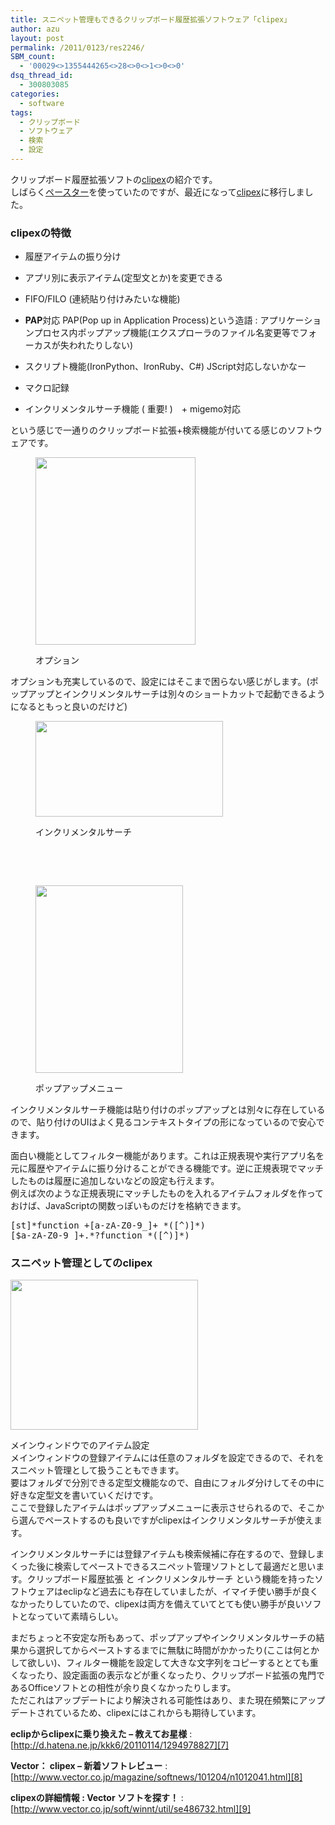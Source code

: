 ```yaml
---
title: スニペット管理もできるクリップボード履歴拡張ソフトウェア「clipex」
author: azu
layout: post
permalink: /2011/0123/res2246/
SBM_count:
  - '00029<>1355444265<>28<>0<>1<>0<>0'
dsq_thread_id:
  - 300803085
categories:
  - software
tags:
  - クリップボード
  - ソフトウェア
  - 検索
  - 設定
---
```

クリップボード履歴拡張ソフトの[clipex][1]の紹介です。  
しばらく[ペースター][2]を使っていたのですが、最近になって[clipex][1]に移行しました。

### clipexの特徴

*   履歴アイテムの振り分け
*   アプリ別に表示アイテム(定型文とか)を変更できる
*   FIFO/FILO (連続貼り付けみたいな機能)
*   **PAP**対応 
    PAP(Pop up in Application Process)という造語
    :   アプリケーションプロセス内ポップアップ機能(エクスプローラのファイル名変更等でフォーカスが失われたりしない)

*   スクリプト機能(IronPython、IronRuby、C#) JScript対応しないかなー
*   マクロ記録
*   インクリメンタルサーチ機能 ( 重要! )　+ migemo対応

という感じで一通りのクリップボード拡張+検索機能が付いてる感じのソフトウェアです。<figure id="attachment_2247" style="width: 256px;" class="wp-caption alignnone">

[<img class="size-medium wp-image-2247" title="ss-2011-01-22-3" src="http://efcl.infol/wp-content/uploads/2011/01/ss-2011-01-22-3-256x300.png" alt="" width="256" height="300" />][3]<figcaption class="wp-caption-text">オプション</figcaption></figure> 
オプションも充実しているので、設定にはそこまで困らない感じがします。(ポップアップとインクリメンタルサーチは別々のショートカットで起動できるようになるともっと良いのだけど)<figure id="attachment_2249" style="width: 300px;" class="wp-caption alignnone">

[<img class="size-medium wp-image-2249" title="486732_02" src="http://efcl.infol/wp-content/uploads/2011/01/486732_02-300x153.png" alt="" width="300" height="153" />][4]<figcaption class="wp-caption-text">インクリメンタルサーチ</figcaption></figure> 
<br class="spacer_" />

<br class="spacer_" /><figure id="attachment_2248" style="width: 236px;" class="wp-caption alignnone">

[<img class="size-medium wp-image-2248" title="ss-2011-01-22-4" src="http://efcl.infol/wp-content/uploads/2011/01/ss-2011-01-22-4-236x300.png" alt="" width="236" height="300" />][5]<figcaption class="wp-caption-text">ポップアップメニュー</figcaption></figure> 
インクリメンタルサーチ機能は貼り付けのポップアップとは別々に存在しているので、貼り付けのUIはよく見るコンテキストタイプの形になっているので安心できます。

面白い機能としてフィルター機能があります。これは正規表現や実行アプリ名を元に履歴やアイテムに振り分けることができる機能です。逆に正規表現でマッチしたものは履歴に追加しないなどの設定も行えます。  
例えば次のような正規表現にマッチしたものを入れるアイテムフォルダを作っておけば、JavaScriptの関数っぽいものだけを格納できます。

<pre>&#91;st&#93;*function +&#91;a-zA-Z0-9_&#93;+ *(&#91;^)&#93;*)
&#91;$a-zA-Z0-9_&#93;+.*?function *(&#91;^)&#93;*)
</pre>

### スニペット管理としてのclipex<figure id="attachment_2250" style="width: 300px;" class="wp-caption alignnone">

[<img class="size-medium wp-image-2250" title="ss-2011-01-22-2" src="http://efcl.infol/wp-content/uploads/2011/01/ss-2011-01-22-2-300x240.png" alt="" width="300" height="240" />][6]<figcaption class="wp-caption-text">メインウィンドウでのアイテム設定</figcaption></figure> 
メインウィンドウの登録アイテムには任意のフォルダを設定できるので、それをスニペット管理として扱うこともできます。  
要はフォルダで分別できる定型文機能なので、自由にフォルダ分けしてその中に好きな定型文を書いていくだけです。  
ここで登録したアイテムはポップアップメニューに表示させられるので、そこから選んでペーストするのも良いですがclipexはインクリメンタルサーチが使えます。

インクリメンタルサーチには登録アイテムも検索候補に存在するので、登録しまくった後に検索してペーストできるスニペット管理ソフトとして最適だと思います。クリップボード履歴拡張 と インクリメンタルサーチ という機能を持ったソフトウェアはeclipなど過去にも存在していましたが、イマイチ使い勝手が良くなかったりしていたので、clipexは両方を備えていてとても使い勝手が良いソフトとなっていて素晴らしい。

まだちょっと不安定な所もあって、ポップアップやインクリメンタルサーチの結果から選択してからペーストするまでに無駄に時間がかかったり(ここは何とかして欲しい)、フィルター機能を設定して大きな文字列をコピーするととても重くなったり、設定画面の表示などが重くなったり、クリップボード拡張の鬼門であるOfficeソフトとの相性が余り良くなかったりします。  
ただこれはアップデートにより解決される可能性はあり、また現在頻繁にアップデートされているため、clipexにはこれからも期待しています。

**eclipからclipexに乗り換えた &#8211; 教えてお星様**
:   [http://d.hatena.ne.jp/kkk6/20110114/1294978827][7]

**Vector： clipex &#8211; 新着ソフトレビュー**
:   [http://www.vector.co.jp/magazine/softnews/101204/n1012041.html][8]

**clipexの詳細情報 : Vector ソフトを探す！**
:   [http://www.vector.co.jp/soft/winnt/util/se486732.html][9]

 [1]: http://www.vector.co.jp/soft/winnt/util/se486732.html "clipex"
 [2]: http://homepage2.nifty.com/autumn-soft/paster.htm "ペースター"
 [3]: http://efcl.infol/wp-content/uploads/2011/01/ss-2011-01-22-3.png
 [4]: http://efcl.infol/wp-content/uploads/2011/01/486732_02.png
 [5]: http://efcl.infol/wp-content/uploads/2011/01/ss-2011-01-22-4.png
 [6]: http://efcl.infol/wp-content/uploads/2011/01/ss-2011-01-22-2.png
 [7]: http://d.hatena.ne.jp/kkk6/20110114/1294978827 "eclipからclipexに乗り換えた - 教えてお星様"
 [8]: http://www.vector.co.jp/magazine/softnews/101204/n1012041.html "Vector： clipex - 新着ソフトレビュー"
 [9]: http://www.vector.co.jp/soft/winnt/util/se486732.html "clipexの詳細情報 : Vector ソフトを探す！"